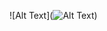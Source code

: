![Alt Text](![Alt Text]([https://tenor.com/ru/view/luffy-gordo-luffy-gordinho-gif-25125796](https://media.giphy.com/media/v1.Y2lkPTc5MGI3NjExOTd5MmxoNWo3aTk5MmgyeTVuaGc4Z2puNnRsbnZ2aTdpM3hrY3Z2cyZlcD12MV9naWZzX3NlYXJjaCZjdD1n/DSxKEQoQix9hC/giphy.gif)))
